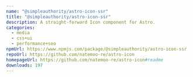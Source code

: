 ```yaml
---
name: "@simpleauthority/astro-icon-ssr"
title: "@simpleauthority/astro-icon-ssr"
description: A straight-forward Icon component for Astro.
categories:
  - media
  - css+ui
  - performance+seo
npmUrl: https://www.npmjs.com/package/@simpleauthority/astro-icon-ssr
repoUrl: https://github.com/natemoo-re/astro-icon
homepageUrl: https://github.com/natemoo-re/astro-icon#readme
downloads: 197
---
```

